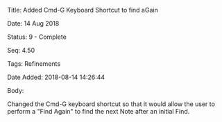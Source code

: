 Title:  Added Cmd-G Keyboard Shortcut to find aGain

Date:   14 Aug 2018

Status: 9 - Complete

Seq:    4.50

Tags:   Refinements

Date Added: 2018-08-14 14:26:44

Body:   
 
Changed the Cmd-G keyboard shortcut so that it would allow the user to perform a "Find Again" to find the next Note after an initial Find. 

